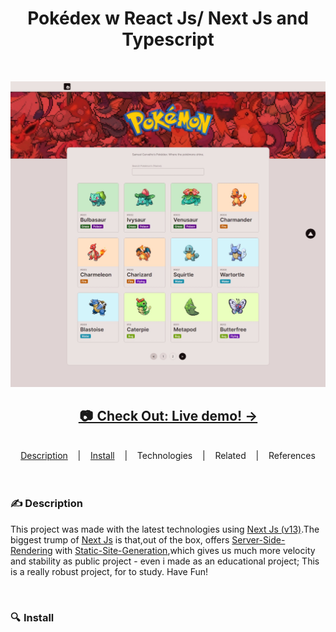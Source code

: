 <h1 align="center">
Pokédex w React Js/ Next Js and Typescript</h1>

<br />

![](./src/assets/img/Pokemon.jpeg)


<h2 align="center"><a href="https://samuelcarvalho.dev/projetos/pokemon" target="_blank" align="center"> 📷  Check Out: Live demo! -></a></h2>

<br/>

<div align="center">
  <a href="#description">Description</a> &nbsp;&nbsp;&nbsp;|&nbsp;&nbsp;&nbsp <a href="#install">Install</a> &nbsp;&nbsp;&nbsp;|&nbsp;&nbsp;&nbsp <a ref="#technologies">Technologies</a> &nbsp;&nbsp;&nbsp;|&nbsp;&nbsp;&nbsp <a ref="#related">Related</a> &nbsp;&nbsp;&nbsp;|&nbsp;&nbsp;&nbsp <a ref="#references">References</a>
</div>

<br />
<br />

<h3 id="description">✍️ Description</h3>

<p>This project was made with the latest technologies using <a href="https://github.com/samuelcarvalhodeveloper/NextJs-Typescript-Boilerplate-w-Styled-Components-and-SSR-Prettier-Eslint-Configurated">Next Js (v13)</a>.The biggest trump of <a href="https://github.com/samuelcarvalhodeveloper/NextJs-Typescript-Boilerplate-w-Styled-Components-and-SSR-Prettier-Eslint-Configurated">Next Js</a> is that,out of the box, offers <a href="https://github.com/samuelcarvalhodeveloper/NextJs-Typescript-Boilerplate-w-Styled-Components-and-SSR-Prettier-Eslint-Configurated">Server-Side-Rendering</a> with <a href="https://github.com/samuelcarvalhodeveloper/NextJs-Typescript-Boilerplate-w-Styled-Components-and-SSR-Prettier-Eslint-Configurated">Static-Site-Generation</a>,which gives us much more velocity and stability as public project - even i made as an educational project; This is a really robust project, for to study. Have Fun!</p>

<br />

<h3 id="install">🔍  Install</h3>
